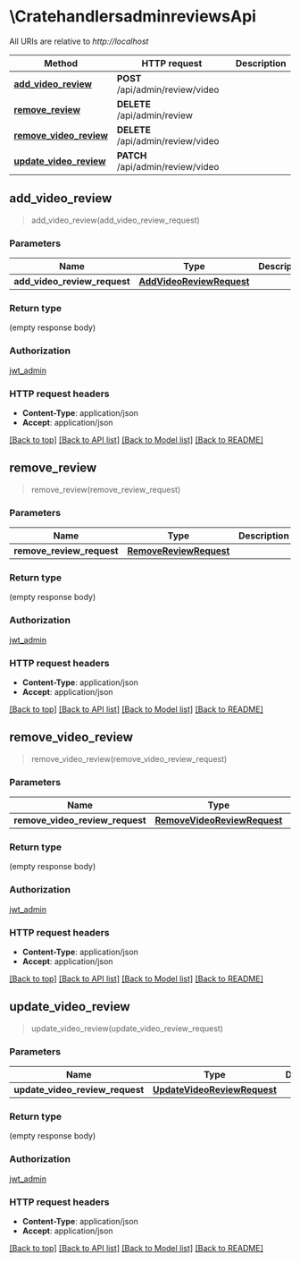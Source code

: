 # \CratehandlersadminreviewsApi

All URIs are relative to *http://localhost*

Method | HTTP request | Description
------------- | ------------- | -------------
[**add_video_review**](CratehandlersadminreviewsApi.md#add_video_review) | **POST** /api/admin/review/video | 
[**remove_review**](CratehandlersadminreviewsApi.md#remove_review) | **DELETE** /api/admin/review | 
[**remove_video_review**](CratehandlersadminreviewsApi.md#remove_video_review) | **DELETE** /api/admin/review/video | 
[**update_video_review**](CratehandlersadminreviewsApi.md#update_video_review) | **PATCH** /api/admin/review/video | 



## add_video_review

> add_video_review(add_video_review_request)


### Parameters


Name | Type | Description  | Required | Notes
------------- | ------------- | ------------- | ------------- | -------------
**add_video_review_request** | [**AddVideoReviewRequest**](AddVideoReviewRequest.md) |  | [required] |

### Return type

 (empty response body)

### Authorization

[jwt_admin](../README.md#jwt_admin)

### HTTP request headers

- **Content-Type**: application/json
- **Accept**: application/json

[[Back to top]](#) [[Back to API list]](../README.md#documentation-for-api-endpoints) [[Back to Model list]](../README.md#documentation-for-models) [[Back to README]](../README.md)


## remove_review

> remove_review(remove_review_request)


### Parameters


Name | Type | Description  | Required | Notes
------------- | ------------- | ------------- | ------------- | -------------
**remove_review_request** | [**RemoveReviewRequest**](RemoveReviewRequest.md) |  | [required] |

### Return type

 (empty response body)

### Authorization

[jwt_admin](../README.md#jwt_admin)

### HTTP request headers

- **Content-Type**: application/json
- **Accept**: application/json

[[Back to top]](#) [[Back to API list]](../README.md#documentation-for-api-endpoints) [[Back to Model list]](../README.md#documentation-for-models) [[Back to README]](../README.md)


## remove_video_review

> remove_video_review(remove_video_review_request)


### Parameters


Name | Type | Description  | Required | Notes
------------- | ------------- | ------------- | ------------- | -------------
**remove_video_review_request** | [**RemoveVideoReviewRequest**](RemoveVideoReviewRequest.md) |  | [required] |

### Return type

 (empty response body)

### Authorization

[jwt_admin](../README.md#jwt_admin)

### HTTP request headers

- **Content-Type**: application/json
- **Accept**: application/json

[[Back to top]](#) [[Back to API list]](../README.md#documentation-for-api-endpoints) [[Back to Model list]](../README.md#documentation-for-models) [[Back to README]](../README.md)


## update_video_review

> update_video_review(update_video_review_request)


### Parameters


Name | Type | Description  | Required | Notes
------------- | ------------- | ------------- | ------------- | -------------
**update_video_review_request** | [**UpdateVideoReviewRequest**](UpdateVideoReviewRequest.md) |  | [required] |

### Return type

 (empty response body)

### Authorization

[jwt_admin](../README.md#jwt_admin)

### HTTP request headers

- **Content-Type**: application/json
- **Accept**: application/json

[[Back to top]](#) [[Back to API list]](../README.md#documentation-for-api-endpoints) [[Back to Model list]](../README.md#documentation-for-models) [[Back to README]](../README.md)

